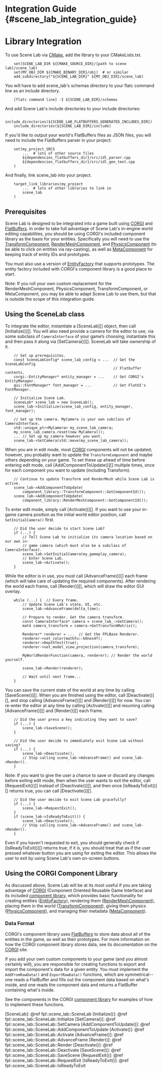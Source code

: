 Integration Guide    {#scene_lab_integration_guide}
=================

# Library Integration

To use Scene Lab via [CMake][], add the library to your CMakeLists.txt.

~~~
    set(SCENE_LAB_DIR ${CMAKE_SOURCE_DIR}/[path to scene lab]/scene_lab)
    set(MY_OBJ_DIR ${CMAKE_BINARY_DIR}/obj)  # or similar
    add_subdirectory("${SCENE_LAB_DIR}" ${MY_OBJ_DIR}/scene_lab)
~~~

You will have to add scene_lab's schemas directory to your flatc command
line as an include directory.

~~~
    [flatc command line] -I ${SCENE_LAB_DIR}/schemas
~~~

And add Scene Lab's include directories to your include directories:

~~~
    include_directories(${SCENE_LAB_FLATBUFFERS_GENERATED_INCLUDES_DIR})
    include_directories(${SCENE_LAB_DIR}/include)
~~~

If you'd like to output your world's FlatBuffers files as JSON files, you will
need to include the FlatBuffers parser in your project:

~~~
    set(my_project_SRCS
        ...  # lots of other source files
        ${dependencies_flatbuffers_dir}/src/idl_parser.cpp
        ${dependencies_flatbuffers_dir}/src/idl_gen_text.cpp
    )
~~~

And finally, link scene_lab into your project.

~~~
    target_link_libraries(my_project
        ...  # lots of other libraries to link in
        scene_lab
    )
~~~

## Prerequisites

Scene Lab is designed to be integrated into a game built using [CORGI][] and
[FlatBuffers][]. In order to take full advantage of Scene Lab's in-engine world
editing capabilities, you should be using CORGI's included component library as
the basis for your entities. Specifically you will need to use the
[TransformComponent][], [RenderMeshComponent][], and [PhysicsComponent][] (to be
able to click on entities via ray-casting), as well as [MetaComponent][] for
keeping track of entity IDs and prototypes.

You must also use a version of [EntityFactory][] that supports prototypes. The
entity factory included with CORGI's component library is a good place to start.

Note: If you roll your own custom replacement for the RenderMeshComponent,
PhysicsComponent, TransformComponent, or MetaComponent, you may be able to adapt
Scene Lab to use them, but that is outside the scope of this integration guide.

## Using the SceneLab class

To integrate the editor, instantiate a [SceneLab][] object, then call
[Initialize()][]. You will also need provide a camera for the editor to use, via
some subclass of `CameraInterface` of your game’s choosing; instantiate this and
then pass it along via [SetCamera()][]. SceneLab will take ownership of it.

~~~{.cpp}
    // Set up prerequisites.
    const SceneLabConfig* scene_lab_config = ...  // Get the SceneLabConfig
                                                  // Flatbuffer contents.
    corgi::EntityManager* entity_manager = ...    // Get CORGI's EntityManager.
    gui::FontManager* font_manager = ...          // Get FlatUI's FontManager.

    // Initialize Scene Lab.
    SceneLab* scene_lab = new SceneLab();
    scene_lab->Initialize(scene_lab_config, entity_manager, font_manager);

    // Set up the camera. MyCamera is your own subclass of CameraInterface.
    std::unique_ptr<MyCamera> my_scene_lab_camera;
    my_scene_lab_camera.reset(new MyCamera());
    ... // Set up my_camera however you want.
    scene_lab->SetCamera(std::move(my_scene_lab_camera));
~~~

When you are in edit mode, most [CORGI][] components will not be updated;
however, you probably want to update the `TransformComponent` and maybe others
depending on your game. To set these up ahead of time before entering edit mode,
call [AddComponentToUpdate()][] multiple times, once for each component you want
to update (including Transform).

~~~{.cpp}
    // Continue to update Transform and RenderMesh while Scene Lab is active.
    scene_lab->AddComponentToUpdate(
        component_library::TransformComponent::GetComponentId());
    scene_lab->AddComponentToUpdate(
        component_library::RenderMeshComponent::GetComponentId());
~~~

To enter edit mode, simply call [Activate()][]. If you want to use your in-game
camera position as the initial world editor position, call `SetInitialCamera()`
first.

~~~{.cpp}
    // Did the user decide to start Scene Lab?
    if (...) {
        // Tell Scene Lab to initialize its camera location based on our own in-
        // game camera (which must also be a subclass of CameraInterface).
        scene_lab->SetInitialCamera(my_gameplay_camera);
        // Enter Scene Lab.
        scene_lab->Activate();
    }
~~~

While the editor is in use, you must call [AdvanceFrame()][] each frame (which
will take care of updating the required components). After rendering the world
each frame, call [Render()][], which will draw the editor GUI overlay.

~~~{.cpp}
    while (...) {  // Every frame.
        // Update Scene Lab's state, UI, etc.
        scene_lab->AdvanceFrame(delta_time);

        // Prepare to render. Get the camera transform.
        const CameraInterface* camera = scene_lab_->GetCamera();
        mat4 camera_transform = camera->GetTransformMatrix();

        Renderer* renderer = ...  // Get the FPLBase Renderer.
        renderer->set_color(mathfu::kOnes4f);
        renderer->DepthTest(true);
        renderer->set_model_view_projection(camera_transform);

        MyWorldRenderFunction(camera, renderer); // Render the world yourself.

        scene_lab->Render(renderer);

        // Wait until next frame...
    }
~~~

You can save the current state of the world at any time by calling
[SaveScene()][]. When you are finished using the editor, call [Deactivate()][],
and stop calling [AdvanceFrame()][] and [Render()][] for now. You can re-enter
the editor at any time by calling [Activate()][] and resuming calling
[AdvanceFrame()][] and [Render()][] each frame.

~~~{.cpp}
    // Did the user press a key indicating they want to save?
    if (...) {
        scene_lab->SaveScene();
    }

    // Did the user decide to immediately exit Scene Lab without saving?
    if (...) {
        scene_lab->Deactivate();
        // Stop calling scene_lab->AdvanceFrame() and scene_lab->Render().
    }
~~~

Note: If you want to give the user a chance to save or discard any changes
before exiting edit mode, then when the user wants to exit the editor, call
[RequestExit()][] instead of [Deactivate()][], and then once [IsReadyToExit()][]
returns true, you can call [Deactivate()][].

~~~{.cpp}
    // Did the user decide to exit Scene Lab gracefully?
    if (...) {
        scene_lab->RequestExit();
    }
    if (scene_lab->IsReadyToExit()) {
        scene_lab->Deactivate();
        // Stop calling scene_lab->AdvanceFrame() and scene_lab->Render().
    }
~~~

Even if you haven't requested to exit, you should generally check if
[IsReadyToExit()][] returns true; if it is, you should treat that as if the user
pressed whatever button you are using for exiting the editor. This allows the
user to exit by using Scene Lab's own on-screen buttons.

## Using the CORGI Component Library

As discussed above, Scene Lab will be at its most useful if you are taking
advantage of [CORGI][] (Component Oriented Reusable Game Interface) and its
included [component library][], which provides basic functionality for creating
entities ([EntityFactory][]), rendering them ([RenderMeshComponent][]), placing
them in the world ([TransformComponent][]), giving them physics
([PhysicsComponent][]), and managing their metadata ([MetaComponent][]).

### Data Format

CORGI's component library uses [FlatBuffers][] to store data about all of the
entities in the game, as well as their prototypes. For more information on how
the CORGI component library stores data, see its documentation on the [CORGI][]
site.

If you add your own custom components to your game (and you almost certainly
will), you are responsible for creating functions to export and import the
component's data for a given entity. You must implement the `AddFromRawData()`
and `ExportRawData()` functions, which are symmetrical--one reads a FlatBuffer
and fills out the component data based on what's inside, and one reads the
component data and returns a FlatBuffer containing what's inside.

See the components in the CORGI [component library][] for examples of how to
implement these functions.


  [CMake]: http://www.cmake.org/
  [CORGI]: https://google.github.io/corgi/
  [component library]: https://google.github.io/corgi/component_library.html
  [RenderMeshComponent]: https://google.github.io/corgi/render_mesh_component.html
  [TransformComponent]: https://google.github.io/corgi/transform_component.html
  [PhysicsComponent]: https://google.github.io/corgi/physics_component.html
  [MetaComponent]: https://google.github.io/corgi/meta_component.html
  [EntityFactory]: https://google.github.io/corgi/entity_factory.html
  [FlatBuffers]: https://google.github.io/flatbuffers/
  [SceneLab]: @ref fpl::scene_lab::SceneLab
  [Initialize()]: @ref fpl::scene_lab::SceneLab::Initialize
  [SetCamera()]: @ref fpl::scene_lab::SceneLab::SetCamera
  [AddComponentToUpdate()]: @ref fpl::scene_lab::SceneLab::AddComponentToUpdate
  [Activate()]: @ref fpl::scene_lab::SceneLab::Activate
  [AdvanceFrame()]: @ref fpl::scene_lab::SceneLab::AdvanceFrame
  [Render()]: @ref fpl::scene_lab::SceneLab::Render
  [Deactivate()]: @ref fpl::scene_lab::SceneLab::Deactivate
  [SaveScene()]: @ref fpl::scene_lab::SceneLab::SaveScene
  [RequestExit()]: @ref fpl::scene_lab::SceneLab::RequestExit
  [IsReadyToExit()]: @ref fpl::scene_lab::SceneLab::IsReadyToExit
